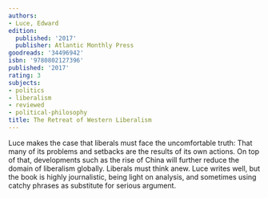 ```yaml
---
authors:
- Luce, Edward
edition:
  published: '2017'
  publisher: Atlantic Monthly Press
goodreads: '34496942'
isbn: '9780802127396'
published: '2017'
rating: 3
subjects:
- politics
- liberalism
- reviewed
- political-philosophy
title: The Retreat of Western Liberalism
---
```

Luce makes the case that liberals must face the uncomfortable truth: That many of its problems and setbacks are the results of its own actions. On top of that, developments such as the rise of China will further reduce the domain of liberalism globally. Liberals must think anew. Luce writes well, but the book is highly journalistic, being light on analysis, and sometimes using catchy phrases as substitute for serious argument.
